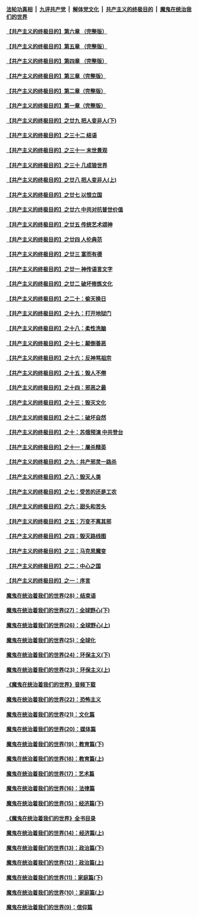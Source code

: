####  [法轮功真相](../../../../basic/blob/master/README.md?t=05010631) &nbsp;|&nbsp; [九评共产党](../../../../9ping.md/blob/master/README.md?t=05010631) &nbsp;|&nbsp; [解体党文化](../../../../jtdwh.md/blob/master/README.md?t=05010631)  &nbsp;|&nbsp; [共产主义的终极目的](../../../../gczydzjmd.md/blob/master/README.md?t=05010631) &nbsp;|&nbsp; [魔鬼在统治我们的世界](../../../../mgztzwmdsj.md/blob/master/README.md?t=05010631) 

#### [【共产主义的终极目的】第六章 （完整版）](../pages/nsc422/n11428913.md?t=05010631) 

#### [【共产主义的终极目的】第五章 （完整版）](../pages/nsc422/n11428912.md?t=05010631) 

#### [【共产主义的终极目的】第四章 （完整版）](../pages/nsc422/n11428907.md?t=05010631) 

#### [【共产主义的终极目的】第三章（完整版）](../pages/nsc422/n11428848.md?t=05010631) 

#### [【共产主义的终极目的】第二章（完整版）](../pages/nsc422/n11428831.md?t=05010631) 

#### [【共产主义的终极目的】第一章（完整版）](../pages/nsc422/n11417651.md?t=05010631) 

#### [【共产主义的终极目的】之廿九 把人变非人(下)](../pages/nsc422/n11344140.md?t=05010631) 

#### [【共产主义的终极目的】之三十二 结语](../pages/nsc422/n11360535.md?t=05010631) 

#### [【共产主义的终极目的】之三十一 末世景观](../pages/nsc422/n11351129.md?t=05010631) 

#### [【共产主义的终极目的】之三十 几成狼世界](../pages/nsc422/n11348280.md?t=05010631) 

#### [【共产主义的终极目的】之廿八 把人变非人(上)](../pages/nsc422/n11340492.md?t=05010631) 

#### [【共产主义的终极目的】之廿七 以恨立国](../pages/nsc422/n11336944.md?t=05010631) 

#### [【共产主义的终极目的】之廿六 中共对抗普世价值](../pages/nsc422/n11324785.md?t=05010631) 

#### [【共产主义的终极目的】之廿五 传统艺术颂神](../pages/nsc422/n11296396.md?t=05010631) 

#### [【共产主义的终极目的】之廿四 人伦典范](../pages/nsc422/n11296397.md?t=05010631) 

#### [【共产主义的终极目的】之廿三 富而有德](../pages/nsc422/n11283598.md?t=05010631) 

#### [【共产主义的终极目的】之廿一 神传语言文字](../pages/nsc422/n11263265.md?t=05010631) 

#### [【共产主义的终极目的】之廿二 破坏修炼文化](../pages/nsc422/n11245728.md?t=05010631) 

#### [【共产主义的终极目的】之二十：偷天换日](../pages/nsc422/n11238846.md?t=05010631) 

#### [【共产主义的终极目的】之十九：打开地狱门](../pages/nsc422/n11206376.md?t=05010631) 

#### [【共产主义的终极目的】之十八：柔性洗脑](../pages/nsc422/n11199994.md?t=05010631) 

#### [【共产主义的终极目的】之十七：颠倒善恶](../pages/nsc422/n11179782.md?t=05010631) 

#### [【共产主义的终极目的】之十六：反神骂祖宗](../pages/nsc422/n11166798.md?t=05010631) 

#### [【共产主义的终极目的】之十五：毁人不倦](../pages/nsc422/n11166792.md?t=05010631) 

#### [【共产主义的终极目的】之十四：邪恶之最](../pages/nsc422/n11150249.md?t=05010631) 

#### [【共产主义的终极目的】之十三：毁灭文化](../pages/nsc422/n11135227.md?t=05010631) 

#### [【共产主义的终极目的】之十二：破坏自然](../pages/nsc422/n11135214.md?t=05010631) 

#### [【共产主义的终极目的】之十：苏俄预演 中共登台](../pages/nsc422/n11118424.md?t=05010631) 

#### [【共产主义的终极目的】之十一：屠杀精英](../pages/nsc422/n11118442.md?t=05010631) 

#### [【共产主义的终极目的】之九：共产邪灵一路杀](../pages/nsc422/n11114139.md?t=05010631) 

#### [【共产主义的终极目的】之八：毁灭人类](../pages/nsc422/n11108503.md?t=05010631) 

#### [【共产主义的终极目的】之七：受苦的还是工农](../pages/nsc422/n11101809.md?t=05010631) 

#### [【共产主义的终极目的】之六：甜头和苦头](../pages/nsc422/n11096971.md?t=05010631) 

#### [【共产主义的终极目的】之五：万变不离其邪](../pages/nsc422/n11091285.md?t=05010631) 

#### [【共产主义的终极目的】之四：毁灭路线图](../pages/nsc422/n11086284.md?t=05010631) 

#### [【共产主义的终极目的】之三：马克思魔变](../pages/nsc422/n11061941.md?t=05010631) 

#### [【共产主义的终极目的】之二：中心之国](../pages/nsc422/n11047728.md?t=05010631) 

#### [【共产主义的终极目的】之一：序言](../pages/nsc422/n11086077.md?t=05010631) 

#### [魔鬼在统治着我们的世界(28)：结束语](../pages/nsc422/n10936246.md?t=05010631) 

#### [魔鬼在统治着我们的世界(27)：全球野心(下)](../pages/nsc422/n10928319.md?t=05010631) 

#### [魔鬼在统治着我们的世界(26)：全球野心(上)](../pages/nsc422/n10900318.md?t=05010631) 

#### [魔鬼在统治着我们的世界(25)：全球化](../pages/nsc422/n10788205.md?t=05010631) 

#### [魔鬼在统治着我们的世界(24)：环保主义(下)](../pages/nsc422/n10695307.md?t=05010631) 

#### [魔鬼在统治着我们的世界(23)：环保主义(上)](../pages/nsc422/n10688613.md?t=05010631) 

#### [《魔鬼在统治着我们的世界》音频下载](../pages/nsc422/n10635553.md?t=05010631) 

#### [魔鬼在统治着我们的世界(22)：恐怖主义](../pages/nsc422/n10614727.md?t=05010631) 

#### [魔鬼在统治着我们的世界(21)：文化篇](../pages/nsc422/n10597706.md?t=05010631) 

#### [魔鬼在统治着我们的世界(20)：媒体篇](../pages/nsc422/n10586579.md?t=05010631) 

#### [魔鬼在统治着我们的世界(19)：教育篇(下)](../pages/nsc422/n10564808.md?t=05010631) 

#### [魔鬼在统治着我们的世界(18)：教育篇(上)](../pages/nsc422/n10526970.md?t=05010631) 

#### [魔鬼在统治着我们的世界(17)：艺术篇](../pages/nsc422/n10499093.md?t=05010631) 

#### [魔鬼在统治着我们的世界(16)：法律篇](../pages/nsc422/n10485969.md?t=05010631) 

#### [魔鬼在统治着我们的世界(15)：经济篇(下)](../pages/nsc422/n10469975.md?t=05010631) 

#### [《魔鬼在统治着我们的世界》全书目录](../pages/nsc422/n10464261.md?t=05010631) 

#### [魔鬼在统治着我们的世界(14)：经济篇(上)](../pages/nsc422/n10457370.md?t=05010631) 

#### [魔鬼在统治着我们的世界(13)：政治篇(下)](../pages/nsc422/n10448270.md?t=05010631) 

#### [魔鬼在统治着我们的世界(12)：政治篇(上)](../pages/nsc422/n10444576.md?t=05010631) 

#### [魔鬼在统治着我们的世界(11)：家庭篇(下)](../pages/nsc422/n10440961.md?t=05010631) 

#### [魔鬼在统治着我们的世界(10)：家庭篇(上)](../pages/nsc422/n10435448.md?t=05010631) 

#### [魔鬼在统治着我们的世界(9)：信仰篇](../pages/nsc422/n10432159.md?t=05010631) 

